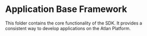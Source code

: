 # Application Base Framework

This folder contains the core functionality of the SDK. It provides a consistent way to develop applications on the Atlan Platform.
